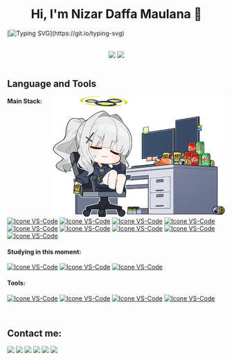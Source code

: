 <h1 align="center">Hi, I'm Nizar Daffa Maulana 🚀</h1>

[![Typing SVG](https://readme-typing-svg.herokuapp.com?color=FF3670&size=35&center=true&vCenter=true&width=1100&lines=Hajimemashite!;Watashi+wa+Nizar+Daffa+desu!;Yoroshiku+onegaishimasu!;Watashi+wa+Software+Engineering+no+Gakusei+desu!)](https://git.io/typing-svg)

<br>

<div align="center">
    <img width=45% align="center" src="https://github-readme-stats.vercel.app/api?username=izardaffa&theme=radical&show_icons=true" />
    <img width=40% align="center" src="https://github-readme-stats.vercel.app/api/top-langs/?username=izardaffa&layout=compact&theme=radical" />
</div>

<br>

## Language and Tools

<img src="img/Loading_2-4.png" min-width="400px" max-width="400px" width="400px" align="right" alt="Laptop and Coffee">

#### Main Stack:
[<img height="48px" width="48px" alt="Icone VS-Code" src="https://skillicons.dev/icons?i=html"/>](https://developer.mozilla.org/en-US/docs/Web/HTML)
[<img height="48px" width="48px" alt="Icone VS-Code" src="https://skillicons.dev/icons?i=css"/>](https://developer.mozilla.org/en-US/docs/Web/CSS)
[<img height="48px" width="48px" alt="Icone VS-Code" src="https://skillicons.dev/icons?i=js"/>](https://developer.mozilla.org/en-US/docs/Web/JavaScript)
[<img height="48px" width="48px" alt="Icone VS-Code" src="https://skillicons.dev/icons?i=bootstrap"/>](https://getbootstrap.org)
[<img height="48px" width="48px" alt="Icone VS-Code" src="https://skillicons.dev/icons?i=tailwindcss"/>](https://tailwindcss.com)
[<img height="48px" width="48px" alt="Icone VS-Code" src="https://skillicons.dev/icons?i=php"/>](https://www.php.net)
[<img height="48px" width="48px" alt="Icone VS-Code" src="https://skillicons.dev/icons?i=mysql"/>](https://www.mysql.com)
[<img height="48px" width="48px" alt="Icone VS-Code" src="https://skillicons.dev/icons?i=laravel"/>](https://laravel.com)
[<img height="48px" width="48px" alt="Icone VS-Code" src="https://skillicons.dev/icons?i=vuejs"/>](https://vuejs.org)

#### Studying in this moment:
[<img height="48px" width="48px" alt="Icone VS-Code" src="https://skillicons.dev/icons?i=react"/>](https://react.dev)
[<img height="48px" width="48px" alt="Icone VS-Code" src="https://skillicons.dev/icons?i=kotlin"/>](https://www.kotlinlang.org)
[<img height="48px" width="48px" alt="Icone VS-Code" src="https://skillicons.dev/icons?i=androidstudio"/>](https://www.android.com/)

#### Tools:

[<img height="48px" width="48px" alt="Icone VS-Code" src="https://skillicons.dev/icons?i=vscode"/>](https://code.visualstudio.com/)
[<img height="48px" width="48px" alt="Icone VS-Code" src="https://skillicons.dev/icons?i=git"/>](https://git-scm.com/)
[<img height="48px" width="48px" alt="Icone VS-Code" src="https://skillicons.dev/icons?i=figma"/>](https://www.figma.com/)
[<img height="48px" width="48px" alt="Icone VS-Code" src="https://skillicons.dev/icons?i=androidstudio"/>](https://www.android.com/)

<br>

## Contact me:
<div>
    <a href="https://www.instagram.com/izardaffa_desu/" target="_blank"><img loading="lazy" src="https://img.shields.io/badge/Instagram-E1306C?style=for-the-badge&logo=instagram&logoColor=white" target="_blank"></a>
    <a href="https://www.github.com/izardaffa/" target="_blank"><img loading="lazy" src="https://img.shields.io/badge/Github-24292e?style=for-the-badge&logo=github&logoColor=white" target="_blank"></a>   
    <a href="#" target="_blank"><img loading="lazy" src="https://img.shields.io/badge/Telegram-24A1DE?style=for-the-badge&logo=telegram&logoColor=white" target="_blank"></a>   
    <a href="#" target="_blank"><img loading="lazy" src="https://img.shields.io/badge/Whatsapp-25D366?style=for-the-badge&logo=whatsapp&logoColor=white" target="_blank"></a>   
    <a href = "mailto: izardev@gmail.com"><img loading="lazy" src="https://img.shields.io/badge/Gmail-DB4437?style=for-the-badge&logo=gmail&logoColor=white" target="_blank"></a>
    <a href="https://www.linkedin.com/in/izardaffa/" target="_blank"><img loading="lazy" src="https://img.shields.io/badge/LinkedIn-0a66c2?style=for-the-badge&logo=linkedin&logoColor=white" target="_blank"></a>
</div>
